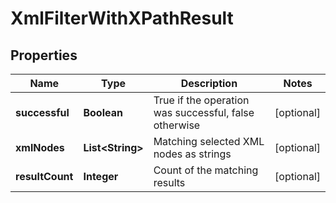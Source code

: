 
# XmlFilterWithXPathResult

## Properties
Name | Type | Description | Notes
------------ | ------------- | ------------- | -------------
**successful** | **Boolean** | True if the operation was successful, false otherwise |  [optional]
**xmlNodes** | **List&lt;String&gt;** | Matching selected XML nodes as strings |  [optional]
**resultCount** | **Integer** | Count of the matching results |  [optional]




